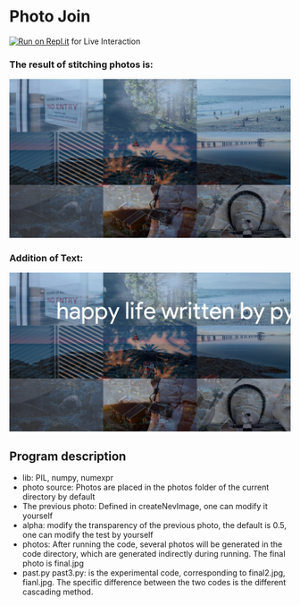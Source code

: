 # Photo Join

[![Run on Repl.it](https://repl.it/badge/github/Grv-Singh/SciPy)](https://repl.it/github/Grv-Singh/SciPy) for Live Interaction

### The result of stitching photos is:
![](https://raw.githubusercontent.com/Grv-Singh/Splice-Mix-Images/main/blend.png)

### Addition of Text:
![](https://raw.githubusercontent.com/Grv-Singh/Splice-Mix-Images/main/addText.png)

## Program description
 * lib: PIL, numpy, numexpr
 * photo source: Photos are placed in the photos folder of the current directory by default
 * The previous photo: Defined in createNevImage, one can modify it yourself
 * alpha: modify the transparency of the previous photo, the default is 0.5, one can modify the test by yourself
 * photos: After running the code, several photos will be generated in the code directory, which are generated indirectly during running. The final photo is final.jpg
 * past.py past3.py: is the experimental code, corresponding to final2.jpg, fianl.jpg. The specific difference between the two codes is the different cascading method.
